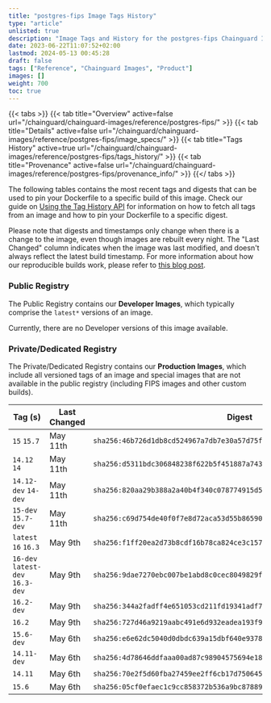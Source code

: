 ```yaml
---
title: "postgres-fips Image Tags History"
type: "article"
unlisted: true
description: "Image Tags and History for the postgres-fips Chainguard Image"
date: 2023-06-22T11:07:52+02:00
lastmod: 2024-05-13 00:45:28
draft: false
tags: ["Reference", "Chainguard Images", "Product"]
images: []
weight: 700
toc: true
---
```


{{< tabs >}}
{{< tab title="Overview" active=false url="/chainguard/chainguard-images/reference/postgres-fips/" >}}
{{< tab title="Details" active=false url="/chainguard/chainguard-images/reference/postgres-fips/image_specs/" >}}
{{< tab title="Tags History" active=true url="/chainguard/chainguard-images/reference/postgres-fips/tags_history/" >}}
{{< tab title="Provenance" active=false url="/chainguard/chainguard-images/reference/postgres-fips/provenance_info/" >}}
{{</ tabs >}}

The following tables contains the most recent tags and digests that can be used to pin your Dockerfile to a specific build of this image. Check our guide on [Using the Tag History API](/chainguard/chainguard-images/using-the-tag-history-api/) for information on how to fetch all tags from an image and how to pin your Dockerfile to a specific digest.

Please note that digests and timestamps only change when there is a change to the image, even though images are rebuilt every night. The "Last Changed" column indicates when the image was last modified, and doesn't always reflect the latest build timestamp. For more information about how our reproducible builds work, please refer to [this blog post](https://www.chainguard.dev/unchained/reproducing-chainguards-reproducible-image-builds).

### Public Registry
The Public Registry contains our **Developer Images**, which typically comprise the `latest*` versions of an image.

Currently, there are no Developer versions of this image available.

### Private/Dedicated Registry
The Private/Dedicated Registry contains our **Production Images**, which include all versioned tags of an image and special images that are not available in the public registry (including FIPS images and other custom builds).

| Tag (s)                           | Last Changed | Digest                                                                    |
|-----------------------------------|--------------|---------------------------------------------------------------------------|
|  `15` `15.7`                      | May 11th     | `sha256:46b726d1db8cd524967a7db7e30a57d75f3067280ab89a82baa2c391be6b56aa` |
|  `14.12` `14`                     | May 11th     | `sha256:d5311bdc306848238f622b5f451887a7438ab7e7d3ac2e9651857895cc9a3e18` |
|  `14.12-dev` `14-dev`             | May 11th     | `sha256:820aa29b388a2a40b4f340c078774915d54833624c5e57c85f6a25a28c27e5b2` |
|  `15-dev` `15.7-dev`              | May 11th     | `sha256:c69d754de40f0f7e8d72aca53d55b865909fb3093b70012e1a9532a16f1fc290` |
|  `latest` `16` `16.3`             | May 9th      | `sha256:f1ff20ea2d73b8cdf16b78ca824ce3c1576ef38b1bccf74429593fef255e47b0` |
|  `16-dev` `latest-dev` `16.3-dev` | May 9th      | `sha256:9dae7270ebc007be1abd8c0cec8049829f4a20e41c249734bf94e30d8c63eba9` |
|  `16.2-dev`                       | May 9th      | `sha256:344a2fadff4e651053cd211fd19341adf7a8433bb57384a689d544edb1634766` |
|  `16.2`                           | May 9th      | `sha256:727d46a9219aabc491e6d932eadea193f905b2267b687a2e94dc9b30a64eea09` |
|  `15.6-dev`                       | May 6th      | `sha256:e6e62dc5040d0dbdc639a15dbf640e93787d624dc7a840de1e83e58dcdc20618` |
|  `14.11-dev`                      | May 6th      | `sha256:4d78646ddfaaa00ad87c98904575694e181825deafa47a84b785c35e5e2e06e7` |
|  `14.11`                          | May 6th      | `sha256:70e2f5d60fba27459ee2ff6cb17d750645ce3369c2ce4b5b7c1c4f350a3ce7f0` |
|  `15.6`                           | May 6th      | `sha256:05cf0efaec1c9cc858372b536a9bc87889acb1149196ca2142a12601c3bba7fa` |

